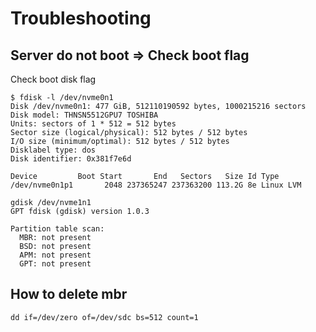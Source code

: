 # Troubleshooting


## Server do not boot => Check boot flag

Check boot disk flag
```
$ fdisk -l /dev/nvme0n1
Disk /dev/nvme0n1: 477 GiB, 512110190592 bytes, 1000215216 sectors
Disk model: THNSN5512GPU7 TOSHIBA
Units: sectors of 1 * 512 = 512 bytes
Sector size (logical/physical): 512 bytes / 512 bytes
I/O size (minimum/optimal): 512 bytes / 512 bytes
Disklabel type: dos
Disk identifier: 0x381f7e6d

Device         Boot Start       End   Sectors   Size Id Type
/dev/nvme0n1p1       2048 237365247 237363200 113.2G 8e Linux LVM
```

```
gdisk /dev/nvme1n1
GPT fdisk (gdisk) version 1.0.3

Partition table scan:
  MBR: not present
  BSD: not present
  APM: not present
  GPT: not present
```

## How to delete mbr

```
dd if=/dev/zero of=/dev/sdc bs=512 count=1
```
